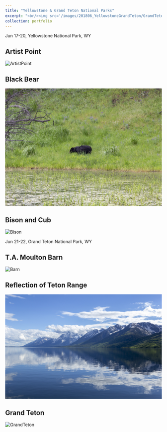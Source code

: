 ```yaml
---
title: "Yellowstone & Grand Teton National Parks"
excerpt: "<br/><img src='/images/201806_YellowstoneGrandTeton/GrandTeton-1.jpg'>"
collection: portfolio
---
```


Jun 17-20, Yellowstone National Park, WY

## Artist Point
![ArtistPoint](/images/201806_YellowstoneGrandTeton/Yellowstone-1.jpg)

## Black Bear
![Bear](/images/201806_YellowstoneGrandTeton/Yellowstone-2.jpg)

## Bison and Cub
![Bison](/images/201806_YellowstoneGrandTeton/Yellowstone-3.jpg)

Jun 21-22, Grand Teton National Park, WY

## T.A. Moulton Barn
![Barn](/images/201806_YellowstoneGrandTeton/GrandTeton-1.jpg)

## Reflection of Teton Range
![Reflection](/images/201806_YellowstoneGrandTeton/GrandTeton-2.jpg)

## Grand Teton
![GrandTeton](/images/201806_YellowstoneGrandTeton/GrandTeton-3.jpg)
